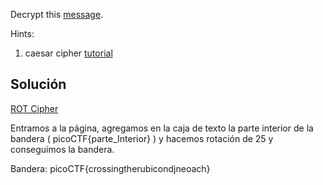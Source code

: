 Decrypt this [message](https://jupiter.challenges.picoctf.org/static/7d707a443e95054dc4cf30b1d9522ef0/ciphertext).

Hints:
1. caesar cipher [tutorial](https://learncryptography.com/classical-encryption/caesar-cipher)

## Solución

[ROT Cipher](https://www.dcode.fr/rot-cipher)

Entramos a la página, agregamos en la caja de texto la parte interior de la bandera ( picoCTF{parte_Interior} ) y hacemos rotación de 25 y conseguimos la bandera.

Bandera:
picoCTF{crossingtherubicondjneoach}